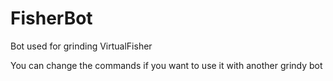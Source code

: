# FisherBot

Bot used for grinding VirtualFisher

You can change the commands if you want to use it with another grindy bot